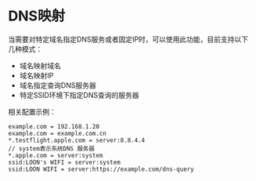 # DNS映射

当需要对特定域名指定DNS服务或者固定IP时，可以使用此功能，目前支持以下几种模式：

- 域名映射域名
- 域名映射IP
- 域名指定查询DNS服务器
- 特定SSID环境下指定DNS查询的服务器

相关配置示例：
```
example.com = 192.168.1.20
example.com = example.com.cn
*.testflight.apple.com = server:8.8.4.4
// system表示系统DNS 服务器
*.apple.com = server:system
ssid:LOON's WIFI = server:system
ssid:LOON WIFI = server:https://example.com/dns-query
```